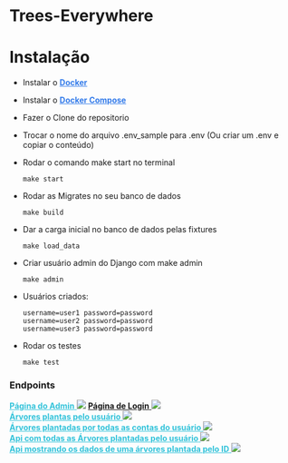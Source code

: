 # Trees-Everywhere

# <b>Instalação</b>

- Instalar o <b><a style="color: #337BEA;" href="https://www.docker.com/">Docker</a></b>
- Instalar o <b><a href="https://docs.docker.com/compose/install/" style="color: #337BEA;">Docker Compose</a></b>
- Fazer o Clone do repositorio
- Trocar o nome do arquivo .env_sample para .env (Ou criar um .env e copiar o conteúdo)
- Rodar o comando make start no terminal
	```
	make start
	```

- Rodar as Migrates no seu banco de dados
	```
	make build
	```
- Dar a carga inicial no banco de dados pelas fixtures
	```
	make load_data
	```
- Criar usuário admin do Django com make admin
	```
	make admin
	```
- Usuários criados:
	```
	username=user1 password=password
	username=user2 password=password
	username=user3 password=password
	```
- Rodar os testes
	```
	make test
	```
### Endpoints

<a href="http://localhost:8000/admin/" style="color: #33C3DA;">
	<b>Página do Admin</b>
</a>
<img src="https://github.com/user-attachments/assets/49fc0333-d5fe-417d-9041-6f9573654daa">
<a href="http://localhost>8000/login/ style="color: #33C3DA;">
	<b>Página de Login</b>
</a>
<img src="https://github.com/user-attachments/assets/5dc0de8e-d939-44af-8150-24ed9bcf6280">
<br>
<a href="http://localhost:8000/me/dashboard/" style="color: #33C3DA;">
	<b>Árvores plantas pelo usuário</b>
</a>
<img src="https://github.com/user-attachments/assets/b50255dd-cc70-4122-89b1-5592a43cf2e7">
<br>
<a href="http://localhost:8000/accounts/dashboard/" style="color: #33C3DA;">
	<b>Árvores plantadas por todas as contas do usuário</b>
</a>
<img src="https://github.com/user-attachments/assets/b31dbe2b-d50a-4497-82a2-eb6f7115347c">
<br>
<a href="http://localhost:8000/api/me/planted_trees/" style="color: #33C3DA;">
	<b>Api com todas as Árvores plantadas pelo usuário</b>
</a>
<img src="https://github.com/user-attachments/assets/7524e19a-1a70-42d6-8fea-881016491011">
<br>
<a href="http://localhost:8000/api/me/planted_trees/1/" style="color: #33C3DA;">
	<b>Api mostrando os dados de uma árvores plantada pelo ID</b>
</a>
<img src="https://github.com/user-attachments/assets/76b08c7e-632d-4989-8891-ca7b4d065a66">
